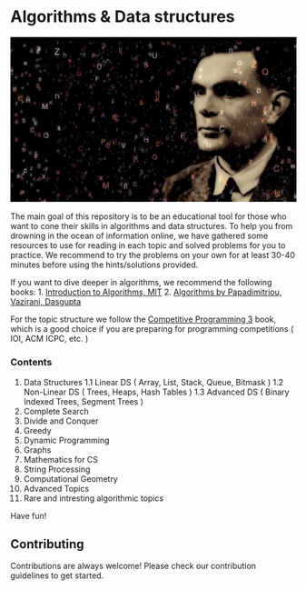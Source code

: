 # Algorithms & Data structures

![alt text](turing.jpg)

The main goal of this repository is to be an educational tool for those who want to cone their skills in algorithms and data structures. To help you from drowning in the ocean of information online, we have gathered some resources to use for reading in each topic and  solved problems for you to practice. We recommend to try the problems on your own for at least 30-40 minutes before using the hints/solutions provided.

If you want to dive deeper in algorithms, we recommend the following books:
    1. [Introduction to Algorithms, MIT](https://mitpress.mit.edu/books/introduction-algorithms)
    2. [Algorithms by Papadimitriou, Vazirani, Dasgupta](https://dl.acm.org/citation.cfm?id=1177299)

For the topic structure we follow the [Competitive Programming 3](https://cpbook.net/) book, which is a good choice if you are preparing for programming competitions ( IOI, ACM ICPC, etc. )

### Contents

1. Data Structures
    1.1 Linear DS ( Array, List, Stack, Queue, Bitmask )
    1.2 Non-Linear DS ( Trees, Heaps, Hash Tables )
    1.3 Advanced DS ( Binary Indexed Trees, Segment Trees )
1. Complete Search
1. Divide and Conquer
1. Greedy
1. Dynamic Programming
1. Graphs
1. Mathematics for CS
1. String Processing
1. Computational Geometry
1. Advanced Topics
1. Rare and intresting algorithmic topics

Have fun!

## Contributing
Contributions are always welcome! Please check our contribution guidelines to get started.
